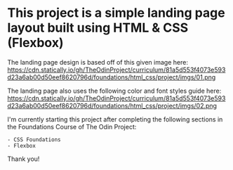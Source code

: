 # This project is a simple landing page layout built using HTML & CSS (Flexbox) 

The landing page design is based off of this given image here: https://cdn.statically.io/gh/TheOdinProject/curriculum/81a5d553f4073e593d23a6ab00d50eef8620796d/foundations/html_css/project/imgs/01.png 

The landing page also uses the following color and font styles guide here: https://cdn.statically.io/gh/TheOdinProject/curriculum/81a5d553f4073e593d23a6ab00d50eef8620796d/foundations/html_css/project/imgs/02.png

I'm currently starting this project after completing the following sections 
in the Foundations Course of The Odin Project: 

    - CSS Foundations 
    - Flexbox 
    
Thank you!